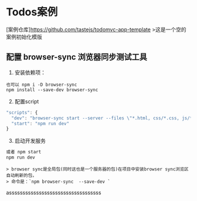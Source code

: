 # Todos案例
[案例仓库]https://github.com/tastejs/todomvc-app-template
	>这是一个空的案例初始化模版

## 配置 browser-sync 浏览器同步测试工具
1. 安装依赖项：
```javascript;
也可以 npm i -D browser-sync
npm install --save-dev browser-sync
```
2. 配置script
```javascript
"scripts": {
  "dev": "browser-sync start --server --files \"*.html, css/*.css, js/*.js\"",
  "start": "npm run dev"
}
```
3. 启动开发服务
```javascript
或者 npm start
npm run dev
```
	> browser sync是全局包(同时这也是一个服务器的包)在项目中安装browser sync浏览区自动刷新的包，
	> 命令是：`npm browser-sync  --save-dev `
assssssssssssssssssssssssssssssssss
